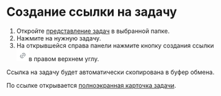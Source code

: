 # Создание ссылки на задачу

1. Откройте [представление задач](https://docs.teamstorm.io/rukovodstva/rukovodstvo-polzovatelya-teamstorm/rabota-s-zadachami/predstavlenie-zadach) в выбранной папке.
2. Нажмите на нужную задачу.
3. На открывшейся справа панели нажмите кнопку создания ссылки ![](<../../../.gitbook/assets/изображение (41).png>)в правом верхнем углу.

Ссылка на задачу будет автоматически скопирована в буфер обмена.

По ссылке открывается [полноэкранная карточка задачи](https://docs.teamstorm.io/rukovodstva/rukovodstvo-polzovatelya-teamstorm/rabota-s-zadachami/kartochka-zadachi#polnoekrannaya-kartochka-zadachi).
